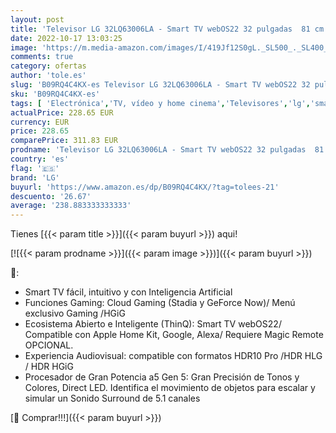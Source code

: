 ```yaml
---
layout: post
title: 'Televisor LG 32LQ63006LA - Smart TV webOS22 32 pulgadas  81 cm  FHD  Procesador de Gran Potencia a5 Gen 5  compatible con formatos HDR 10  HLG  HGiG'
date: 2022-10-17 13:03:25
image: 'https://m.media-amazon.com/images/I/419Jf12S0gL._SL500_._SL400_.jpg'
comments: true
category: ofertas
author: 'tole.es'
slug: 'B09RQ4C4KX-es Televisor LG 32LQ63006LA - Smart TV webOS22 32 pulgadas 81...'
sku: 'B09RQ4C4KX-es'
tags: [ 'Electrónica','TV, vídeo y home cinema','Televisores','lg','smart','televisor','tv','🇪🇸', ]
actualPrice: 228.65 EUR
currency: EUR
price: 228.65
comparePrice: 311.83 EUR
prodname: 'Televisor LG 32LQ63006LA - Smart TV webOS22 32 pulgadas  81 cm  FHD  Procesador de Gran Potencia a5 Gen 5  compatible con formatos HDR 10  HLG  HGiG'
country: 'es'
flag: '🇪🇸'
brand: 'LG'
buyurl: 'https://www.amazon.es/dp/B09RQ4C4KX/?tag=tolees-21'
descuento: '26.67'
average: '238.883333333333'
---
```


Tienes [{{< param title >}}]({{< param buyurl >}}) aqui!

[![{{< param prodname >}}]({{< param image >}})]({{< param buyurl >}})

🔎:

- Smart TV fácil, intuitivo y con Inteligencia Artificial
- Funciones Gaming: Cloud Gaming (Stadia y GeForce Now)/ Menú exclusivo Gaming /HGiG
- Ecosistema Abierto e Inteligente (ThinQ): Smart TV webOS22/ Compatible con Apple Home Kit, Google, Alexa/ Requiere Magic Remote OPCIONAL.
- Experiencia Audiovisual: compatible con formatos HDR10 Pro /HDR HLG / HDR HGiG
- Procesador de Gran Potencia a5 Gen 5: Gran Precisión de Tonos y Colores, Direct LED. Identifica el movimiento de objetos para escalar y simular un Sonido Surround de 5.1 canales

[🛒 Comprar!!!]({{< param buyurl >}})
